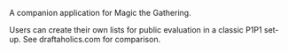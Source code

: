 A companion application for Magic the Gathering. 

Users can create their own lists for public evaluation in a classic P1P1 set-up. 
See draftaholics.com for comparison. 